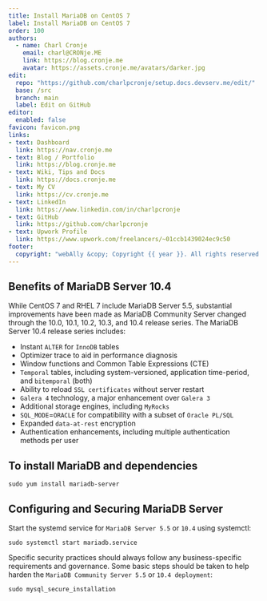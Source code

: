 ```yaml
---
title: Install MariaDB on CentOS 7
label: Install MariaDB on CentOS 7
order: 100
authors:
  - name: Charl Cronje
    email: charl@CRONje.ME
    link: https://blog.cronje.me
    avatar: https://assets.cronje.me/avatars/darker.jpg
edit:
  repo: "https://github.com/charlpcronje/setup.docs.devserv.me/edit/"
  base: /src
  branch: main
  label: Edit on GitHub
editor:
  enabled: false
favicon: favicon.png
links:
- text: Dashboard
  link: https://nav.cronje.me
- text: Blog / Portfolio
  link: https://blog.cronje.me
- text: Wiki, Tips and Docs 
  link: https://docs.cronje.me
- text: My CV
  link: https://cv.cronje.me
- text: LinkedIn
  link: https://www.linkedin.com/in/charlpcronje
- text: GitHub
  link: https://github.com/charlpcronje
- text: Upwork Profile
  link: https://www.upwork.com/freelancers/~01ccb1439024ec9c50
footer:
  copyright: "webAlly &copy; Copyright {{ year }}. All rights reserved."
---
```

<script type="text/javascript">(function(w,s){var e=document.createElement("script");e.type="text/javascript";e.async=true;e.src="https://cdn.pagesense.io/js/webally/f2527eebee974243853bcd47b32631f4.js";var x=document.getElementsByTagName("script")[0];x.parentNode.insertBefore(e,x);})(window,"script");</script>


## Benefits of MariaDB Server 10.4

While CentOS 7 and RHEL 7 include MariaDB Server 5.5, substantial improvements have been made as MariaDB Community Server changed through the 10.0, 10.1, 10.2, 10.3, and 10.4 release series. The MariaDB Server 10.4 release series includes:

- Instant `ALTER` for `InnoDB` tables
- Optimizer trace to aid in performance diagnosis
- Window functions and Common Table Expressions (CTE)
- `Temporal` tables, including system-versioned, application time-period, and `bitemporal` (both)
- Ability to reload `SSL certificates` without server restart
- `Galera 4` technology, a major enhancement over `Galera 3`
- Additional storage engines, including `MyRocks`
- `SQL_MODE`=`ORACLE` for compatibility with a subset of `Oracle PL/SQL`
- Expanded `data-at-rest` encryption
- Authentication enhancements, including multiple authentication methods per user

## To install MariaDB and dependencies

```shell
sudo yum install mariadb-server
```

## Configuring and Securing MariaDB Server

Start the systemd service for `MariaDB Server 5.5` or `10.4` using systemctl:

```shell
sudo systemctl start mariadb.service
```

Specific security practices should always follow any business-specific requirements and governance. Some basic steps should be taken to help harden the `MariaDB Community Server 5.5` or `10.4 deployment`:

```shell
sudo mysql_secure_installation
```
